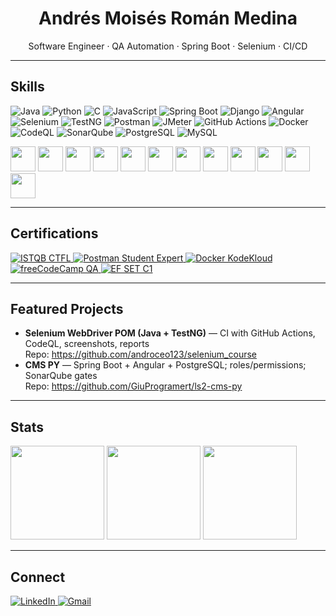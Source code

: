 <!-- Title -->
<h1 align="center">Andrés Moisés Román Medina</h1>
<p align="center">Software Engineer · QA Automation · Spring Boot · Selenium · CI/CD</p>

---

## Skills

<!-- Badges row (quick scan) -->
<p>
  <!-- Languages -->
  <img alt="Java" src="https://img.shields.io/badge/Java-ED8B00?logo=java&logoColor=white">
  <img alt="Python" src="https://img.shields.io/badge/Python-3776AB?logo=python&logoColor=white">
  <img alt="C" src="https://img.shields.io/badge/C-A8B9CC?logo=c&logoColor=000">
  <img alt="JavaScript" src="https://img.shields.io/badge/JavaScript-F7DF1E?logo=javascript&logoColor=000">
  <!-- Frameworks -->
  <img alt="Spring Boot" src="https://img.shields.io/badge/Spring%20Boot-6DB33F?logo=springboot&logoColor=white">
  <img alt="Django" src="https://img.shields.io/badge/Django-092E20?logo=django&logoColor=white">
  <img alt="Angular" src="https://img.shields.io/badge/Angular-DD0031?logo=angular&logoColor=white">
  <!-- Testing -->
  <img alt="Selenium" src="https://img.shields.io/badge/Selenium-43B02A?logo=selenium&logoColor=white">
  <img alt="TestNG" src="https://img.shields.io/badge/TestNG-FF6F00?logo=apache&logoColor=white">
  <img alt="Postman" src="https://img.shields.io/badge/Postman-FF6C37?logo=postman&logoColor=white">
  <img alt="JMeter" src="https://img.shields.io/badge/JMeter-D22128?logo=apachejmeter&logoColor=white">
  <!-- DevOps -->
  <img alt="GitHub Actions" src="https://img.shields.io/badge/GitHub%20Actions-2088FF?logo=githubactions&logoColor=white">
  <img alt="Docker" src="https://img.shields.io/badge/Docker-2496ED?logo=docker&logoColor=white">
  <img alt="CodeQL" src="https://img.shields.io/badge/CodeQL-181717?logo=github&logoColor=white">
  <img alt="SonarQube" src="https://img.shields.io/badge/SonarQube-4E9BCD?logo=sonarqube&logoColor=white">
  <!-- DB -->
  <img alt="PostgreSQL" src="https://img.shields.io/badge/PostgreSQL-4169E1?logo=postgresql&logoColor=white">
  <img alt="MySQL" src="https://img.shields.io/badge/MySQL-4479A1?logo=mysql&logoColor=white">
</p>

<!-- Icon grid (clean, like Diaz-Abel) -->
<p>
  <img src="https://cdn.jsdelivr.net/gh/devicons/devicon/icons/java/java-original.svg" height="40"/>
  <img src="https://cdn.jsdelivr.net/gh/devicons/devicon/icons/python/python-original.svg" height="40"/>
  <img src="https://cdn.jsdelivr.net/gh/devicons/devicon/icons/c/c-original.svg" height="40"/>
  <img src="https://cdn.jsdelivr.net/gh/devicons/devicon/icons/javascript/javascript-original.svg" height="40"/>
  <img src="https://cdn.jsdelivr.net/gh/devicons/devicon/icons/spring/spring-original.svg" height="40"/>
  <img src="https://cdn.jsdelivr.net/gh/devicons/devicon/icons/django/django-plain.svg" height="40"/>
  <img src="https://cdn.jsdelivr.net/gh/devicons/devicon/icons/angularjs/angularjs-original.svg" height="40"/>
  <img src="https://cdn.jsdelivr.net/gh/devicons/devicon/icons/selenium/selenium-original.svg" height="40"/>
  <img src="https://cdn.jsdelivr.net/gh/devicons/devicon/icons/docker/docker-original.svg" height="40"/>
  <img src="https://cdn.jsdelivr.net/gh/devicons/devicon/icons/github/github-original.svg" height="40"/>
  <img src="https://cdn.jsdelivr.net/gh/devicons/devicon/icons/postgresql/postgresql-original.svg" height="40"/>
  <img src="https://cdn.jsdelivr.net/gh/devicons/devicon/icons/mysql/mysql-original.svg" height="40"/>
</p>

---

## Certifications
<p>
  <a href="https://www.credly.com/" target="_blank">
    <img alt="ISTQB CTFL" src="https://img.shields.io/badge/ISTQB%20CTFL-CB2C2C?logo=undertale&logoColor=white">
  </a>
  <a href="https://api.badgr.io/" target="_blank">
    <img alt="Postman Student Expert" src="https://img.shields.io/badge/Postman%20Student%20Expert-FF6C37?logo=postman&logoColor=white">
  </a>
  <a href="https://learn.kodekloud.com/" target="_blank">
    <img alt="Docker KodeKloud" src="https://img.shields.io/badge/Docker%20Certificate-2496ED?logo=docker&logoColor=white">
  </a>
  <a href="https://www.freecodecamp.org/" target="_blank">
    <img alt="freeCodeCamp QA" src="https://img.shields.io/badge/freeCodeCamp%20QA-0A0A23?logo=freecodecamp&logoColor=white">
  </a>
  <a href="https://cert.efset.org/" target="_blank">
    <img alt="EF SET C1" src="https://img.shields.io/badge/EF%20SET%20C1-00B1EA?logo=readthedocs&logoColor=white">
  </a>
</p>

---

## Featured Projects
- **Selenium WebDriver POM (Java + TestNG)** — CI with GitHub Actions, CodeQL, screenshots, reports  
  Repo: https://github.com/androceo123/selenium_course
- **CMS PY** — Spring Boot + Angular + PostgreSQL; roles/permissions; SonarQube gates  
  Repo: https://github.com/GiuProgramert/ls2-cms-py

---

## Stats
<p>
  <img src="https://github-readme-stats.vercel.app/api?username=androceo123&show_icons=true&hide_title=true&cache_seconds=21600" height="150"/>
  <img src="https://github-readme-stats.vercel.app/api/top-langs/?username=androceo123&layout=compact" height="150"/>
  <img src="https://streak-stats.demolab.com?user=androceo123" height="150"/>
</p>

---

## Connect
<p>
  <a href="https://www.linkedin.com/in/andres-moises-roman-medina-96aa44182/">
    <img alt="LinkedIn" src="https://img.shields.io/badge/LinkedIn-0A66C2?logo=linkedin&logoColor=white">
  </a>
  <a href="mailto:romanmedinaandresmoises@gmail.com">
    <img alt="Gmail" src="https://img.shields.io/badge/Gmail-D14836?logo=gmail&logoColor=white">
  </a>
</p>

